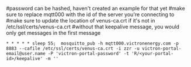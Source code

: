 #password can be hashed, haven't created an example for that yet
#make sure to replace mqtt000 with the id of the server you're connecting to
#make sure to update the location of venus-ca.crt if it's not in /etc/ssl/certs/venus-ca.crt
#without that keepalive message, you would only get messages in the first message

`* * * * * sleep 55;  mosquitto_pub -h mqtt000.victronenergy.com -p 8883 --cafile /etc/ssl/certs/venus-ca.crt -i zzr -u victron-portal-email@user.name -P 'victron-portal-password' -t 'R/<your-portal-id>/keepalive' -m ''`
